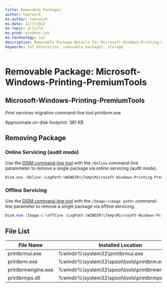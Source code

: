 ```yaml
---
title: Removable Packages
author: twarwick
ms.author: twarwick
ms.date: 12/7/2022
ms.topic: article
ms.prod: windows-iot
ms.technology: iot
description: Removable Package Details for Microsoft-Windows-Printing-PremiumTools
keywords: IoT Enterprise, removable packages, storage
---
```


# Removable Package: Microsoft-Windows-Printing-PremiumTools
## Microsoft-Windows-Printing-PremiumTools
Print services migration command-line tool printbrm.exe

Approximate on-disk footprint: 381 KB

## Removing Package

### Online Servicing (audit mode)
Use the [DISM command-line tool](/windows-hardware/manufacture/desktop/what-is-dism) with the ```/Online``` command-line parammeter to remove a single package via online servicing (audit mode).

```powershell
Dism.exe /Online /LogPath:%WINDIR%\Temp\Microsoft-Windows-Printing-PremiumTools.log /NoRestart /Disable-Feature /FeatureName:Microsoft-Windows-Printing-PremiumTools /PackageName:@Package
````
### Offline Servicing
Use the [DISM command-line tool](/windows-hardware/manufacture/desktop/what-is-dism) with the ```/Image:<image path>``` command-line parameter to remove a single package via offline servicing.

```powershell
Dism.exe /Image:c:\offline /LogPath:%WINDIR%\Temp\Microsoft-Windows-Printing-PremiumTools.log /NoRestart /Disable-Feature /FeatureName:Microsoft-Windows-Printing-PremiumTools /PackageName:@Package
````

## File List
| File Name | Installed Location |
|-----------|--------------------|
| printbrmui.exe     | %windir%\system32\printbrmui.exe |
| printbrm.exe       | %windir%\system32\spool\tools\printbrm.exe |
| printbrmengine.exe | %windir%\system32\spool\tools\printbrmengine.exe |
| printbrmps.dll     | %windir%\system32\spool\tools\printbrmps.dll |
